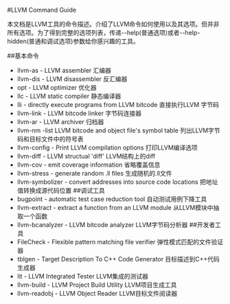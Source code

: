 #LLVM Command Guide

本文档是LLVM工具的命令描述。介绍了LLVM命令如何使用以及其选项。但并非所有选项。为了得到完整的选项列表，传递--help(普通选项)或者--help-hidden(普通和调试选项)参数给你感兴趣的工具。

##基本命令
* llvm-as - LLVM assembler 汇编器
* llvm-dis - LLVM disassembler 反汇编器
* opt - LLVM optimizer 优化器
* llc - LLVM static compiler 静态编译器
* lli - directly execute programs from LLVM bitcode 直接执行LLVM 字节码
* llvm-link - LLVM bitcode linker 字节码连接器
* llvm-ar - LLVM archiver 归档器
* llvm-nm -list LLVM bitcode and object file's symbol table 列出LLVM字节码和目标文件中的符号表
* llvm-config - Print LLVM compilation options 打印LLVM编译选项
* llvm-diff - LLVM structual 'diff' LLVM结构上的diff
* llvm-cov - emit coverage information 省略覆盖信息
* llvm-stress - generate random .ll files 生成随机的.ll文件
* llvm-symbolizer - convert addresses into source code locations 把地址值转换成源代码位置
##调试工具
* bugpoint - automatic test case reduction tool 自动测试用例下降工具
* llvm-extract - extract a function from an LLVM module 从LLVM模块中抽取一个函数
* llvm-bcanalyzer - LLVM bitcode analyzer LLVM字节码分析器
##开发者工具
* FileCheck - Flexible pattern matching file verifier 弹性模式匹配的文件验证器
* tblgen - Target Description To C++ Code Generator 目标描述到C++代码生成器
* lit - LLVM Integrated Tester LLVM集成的测试器
* llvm-build - LLVM Project Build Utility LLVM项目生成工具
* llvm-readobj - LLVM Object Reader LLVM目标文件阅读器
